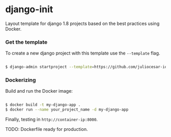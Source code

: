 # django-init

Layout template for django 1.8 projects based on the best practices using Docker.

### Get the template

To create a new django project with this template use the `--template` flag.

```bash

$ django-admin startproject --template=https://github.com/juliocesar-io/django-init/zipball/master --extension=py,gitignore your_project_name

```

### Dockerizing

Build and run the Docker image:

```bash

$ docker build -t my-django-app .
$ docker run --name your_project_name -d my-django-app

```

Finally, testing in `http://container-ip:8000`.

TODO:   Dockerfile ready for production.
